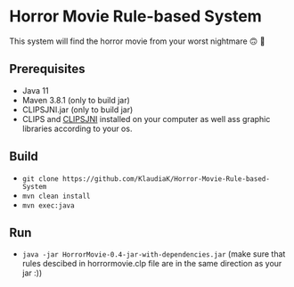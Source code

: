 # Horror Movie Rule-based System

This system will find the horror movie from your worst nightmare  :upside_down_face:  :ghost:

## Prerequisites
* Java 11
* Maven 3.8.1 (only to build jar)
* CLIPSJNI.jar (only to build jar)
* CLIPS and [CLIPSJNI](https://github.com/gomezgoiri/CLIPSJNI/blob/master/library-src/README.md) installed on your computer as well ass graphic libraries according to your os.

## Build
* `git clone https://github.com/KlaudiaK/Horror-Movie-Rule-based-System`
* `mvn clean install`
* `mvn exec:java`

## Run
* `java -jar HorrorMovie-0.4-jar-with-dependencies.jar` (make sure that rules descibed in horrormovie.clp file are in the same direction as your jar :))
